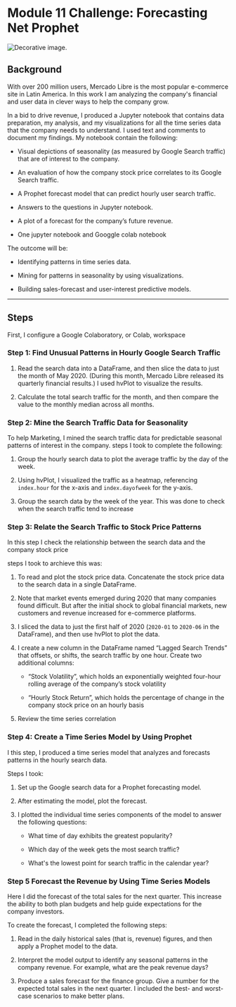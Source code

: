 # Module 11 Challenge: Forecasting Net Prophet

![Decorative image.](colab/unit-11-readme-photo.png)

## Background

With over 200 million users, Mercado Libre is the most popular e-commerce site in Latin America. In this work I am analyzing the company's financial and user data in clever ways to help the company grow. 

In a bid to drive revenue, I produced a Jupyter notebook that contains data preparation, my analysis, and my visualizations for all the time series data that the company needs to understand. I used text and comments to document my findings. My notebook contain the following:

- Visual depictions of seasonality (as measured by Google Search traffic) that are of interest to the company.

- An evaluation of how the company stock price correlates to its Google Search traffic.

- A Prophet forecast model that can predict hourly user search traffic.

- Answers to the questions in Jupyter notebook.

- A plot of a forecast for the company’s future revenue.
- One jupyter notebook and Googgle colab notebook

The outcome will be:

- Identifying patterns in time series data.

- Mining for patterns in seasonality by using visualizations.

- Building sales-forecast and user-interest predictive models.

---

## Steps

First, I configure a Google Colaboratory, or Colab, workspace


### Step 1: Find Unusual Patterns in Hourly Google Search Traffic

1. Read the search data into a DataFrame, and then slice the data to just the month of May 2020. (During this month, Mercado Libre released its quarterly financial results.) I used hvPlot to visualize the results. 

2. Calculate the total search traffic for the month, and then compare the value to the monthly median across all months.

### Step 2: Mine the Search Traffic Data for Seasonality

To help Marketing, I mined the search traffic data for predictable seasonal patterns of interest in the company. 
steps I took to complete the following:

1. Group the hourly search data to plot the average traffic by the day of the week.

2. Using hvPlot, I visualized the traffic as a heatmap, referencing `index.hour` for the x-axis and `index.dayofweek` for the y-axis. 

3. Group the search data by the week of the year. This was done to check when the search traffic tend to increase 

### Step 3: Relate the Search Traffic to Stock Price Patterns

In this step I check the relationship between the search data and the company stock price 

steps I took to archieve this was:

1. To read and plot the stock price data. Concatenate the stock price data to the search data in a single DataFrame.

2. Note that market events emerged during 2020 that many companies found difficult. But after the initial shock to global financial markets, new customers and revenue increased for e-commerce platforms. 

3. I sliced the data to just the first half of 2020 (`2020-01` to `2020-06` in the DataFrame), and then use hvPlot to plot the data.

3. I create a new column in the DataFrame named “Lagged Search Trends” that offsets, or shifts, the search traffic by one hour. Create two additional columns:

   - “Stock Volatility”, which holds an exponentially weighted four-hour rolling average of the company’s stock volatility

   - “Hourly Stock Return”, which holds the percentage of change in the company stock price on an hourly basis

4. Review the time series correlation

### Step 4: Create a Time Series Model by Using Prophet

I this step, I produced a time series model that analyzes and forecasts patterns in the hourly search data. 

Steps I took:
1. Set up the Google search data for a Prophet forecasting model.

2. After estimating the model, plot the forecast.

3. I plotted the individual time series components of the model to answer the following questions:

   - What time of day exhibits the greatest popularity?

   - Which day of the week gets the most search traffic?

   - What's the lowest point for search traffic in the calendar year?

### Step 5 Forecast the Revenue by Using Time Series Models


Here I did the forecast of the total sales for the next quarter. This increase the ability to both plan budgets and help guide expectations for the company investors.

To create the forecast, I completed the following steps:

1. Read in the daily historical sales (that is, revenue) figures, and then apply a Prophet model to the data.

2. Interpret the model output to identify any seasonal patterns in the company revenue. For example, what are the peak revenue days? 

4. Produce a sales forecast for the finance group. Give a number for the expected total sales in the next quarter. I included the best- and worst-case scenarios to make better plans.


